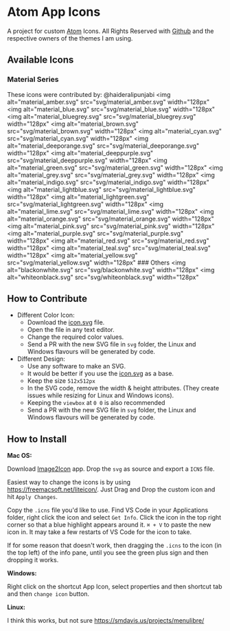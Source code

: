 # Atom App Icons
 A project for custom [Atom](https://atom.io) Icons. All Rights Reserved with [Github](https://github.com) and the respective owners of the themes I am using.    
 
 ## Available Icons
 ### Material Series
 These icons were contributed by: @haideralipunjabi
 <img alt="material_amber.svg" src="svg/material_amber.svg" width="128px" <img alt="material_blue.svg" src="svg/material_blue.svg" width="128px" <img alt="material_bluegrey.svg" src="svg/material_bluegrey.svg" width="128px" <img alt="material_brown.svg" src="svg/material_brown.svg" width="128px" <img alt="material_cyan.svg" src="svg/material_cyan.svg" width="128px" <img alt="material_deeporange.svg" src="svg/material_deeporange.svg" width="128px" <img alt="material_deeppurple.svg" src="svg/material_deeppurple.svg" width="128px" <img alt="material_green.svg" src="svg/material_green.svg" width="128px" <img alt="material_grey.svg" src="svg/material_grey.svg" width="128px" <img alt="material_indigo.svg" src="svg/material_indigo.svg" width="128px" <img alt="material_lightblue.svg" src="svg/material_lightblue.svg" width="128px" <img alt="material_lightgreen.svg" src="svg/material_lightgreen.svg" width="128px" <img alt="material_lime.svg" src="svg/material_lime.svg" width="128px" <img alt="material_orange.svg" src="svg/material_orange.svg" width="128px" <img alt="material_pink.svg" src="svg/material_pink.svg" width="128px" <img alt="material_purple.svg" src="svg/material_purple.svg" width="128px" <img alt="material_red.svg" src="svg/material_red.svg" width="128px" <img alt="material_teal.svg" src="svg/material_teal.svg" width="128px" <img alt="material_yellow.svg" src="svg/material_yellow.svg" width="128px" ### Others
 <img alt="blackonwhite.svg" src="svg/blackonwhite.svg" width="128px" <img alt="whiteonblack.svg" src="svg/whiteonblack.svg" width="128px" 
 
 ## How to Contribute
 * Different Color Icon:
     * Download the [icon.svg](icon.svg) file.
     * Open the file in any text editor.
     * Change the required color values.
     * Send a PR with the new SVG file in `svg` folder, the Linux and Windows flavours will be generated by code.
 * Different Design:
     * Use any software to make an SVG.
     * It would be better if you use the [icon.svg](icon.svg) as a base.
     * Keep the size `512x512px`
     * In the SVG code, remove the width & height attributes. (They create issues while resizing for Linux and Windows icons).
     * Keeping the `viewbox` at `0 0` is also recommended
     * Send a PR with the new SVG file in `svg` folder, the Linux and Windows flavours will be generated by code.
 
 ## How to Install
 
 **Mac OS:**
 
 Download [Image2Icon](http://www.img2icnsapp.com/) app. Drop the  `svg` as source and export a `ICNS` file.
 
 Easiest way to change the icons is by using https://freemacsoft.net/liteicon/. Just Drag and Drop the custom icon and hit `Apply Changes`.
 
 Copy the `.icns` file you'd like to use. Find VS Code in your Applications folder, right click the icon and select `Get Info`. Click the icon in the top right corner so that a blue highlight appears around it. `⌘ + V` to paste the new icon in. It may take a few restarts of VS Code for the icon to take.
 
 If for some reason that doesn't work, then dragging the `.icns` to the icon (in the top left) of the info pane, until you see the green plus sign and then dropping it works.
 
 **Windows:**
 
 Right click on the shortcut App Icon, select properties and then shortcut tab and then `change icon` button.
 
 **Linux:**
 
 I think this works, but not sure https://smdavis.us/projects/menulibre/

